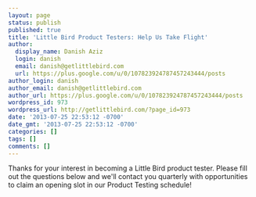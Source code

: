 ```yaml
---
layout: page
status: publish
published: true
title: 'Little Bird Product Testers: Help Us Take Flight'
author:
  display_name: Danish Aziz
  login: danish
  email: danish@getlittlebird.com
  url: https://plus.google.com/u/0/107823924787457243444/posts
author_login: danish
author_email: danish@getlittlebird.com
author_url: https://plus.google.com/u/0/107823924787457243444/posts
wordpress_id: 973
wordpress_url: http://getlittlebird.com/?page_id=973
date: '2013-07-25 22:53:12 -0700'
date_gmt: '2013-07-25 22:53:12 -0700'
categories: []
tags: []
comments: []
---
```

<p>Thanks for your interest in becoming a Little Bird product tester. Please fill out the questions below and we'll contact you quarterly with opportunities to claim an opening slot in our Product Testing schedule!</p>
<p><script charset="utf-8" type="text/javascript" src="//js.hubspot.com/forms/current.js"></script><br />
<script type="text/javascript">// <![CDATA[<br />
  hbspt.forms.create({<br />
    portalId: '209207',<br />
    formId: '4ecda97b-c67e-4336-a113-b2fe39f752bf'<br />
  });<br />
// ]]></script></p>
